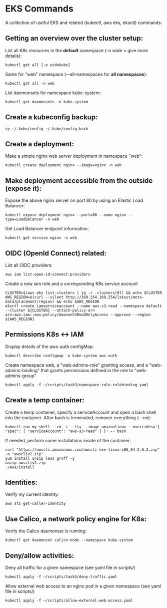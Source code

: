 # EKS Commands

A collection of useful EKS and related (kubectl, aws eks, eksctl) commands:

## Getting an overview over the cluster setup:

List all K8s resources in the **default** namespace (-o wide = give more details):
```
kubectl get all [-o widekube]
```

Same for "web" namespace (--all-namespaces for **all namespaces**):
```
kubectl get all -n web
```

List daemonsets for namespace kube-system:
```
kubectl get daemonsets -n kube-system
```

## Create a kubeconfig backup:
```
cp ~/.kube/config ~/.kube/config.back
```

## Create a deployment:
Make a simple nginx web server deployment in namespace "web":
```
kubectl create deployment nginx --image=nginx -n web
```

## Make deployment accessible from the outside (expose it):
Expose the above nginx server on port 80 by using an Elastic Load Balancer:
```
kubectl expose deployment nginx --port=80 --name nginx --type=LoadBalancer -n web
```

Get Load Balancer endpoint information:
```
kubectl get service nginx -n web
```

## OIDC (OpenId Connect) related:
List all OIDC providers:
```
aws iam list-open-id-connect-providers
```

Create a new iam role and a corresponding K8s service account 
```
CLUSTER=$(aws eks list-clusters | jq -r .clusters[0]) && echo $CLUSTER
AWS_REGION=$(curl --silent http://169.254.169.254/latest/meta-data/placement/region) && echo $AWS_REGION
eksctl create iamserviceaccount --name aws-s3-read --namespace default --cluster ${CLUSTER} --attach-policy-arn arn:aws:iam::aws:policy/AmazonS3ReadOnlyAccess --approve --region ${AWS_REGION}
```

## Permissions K8s <-> IAM
Display details of the aws-auth configMap:
```
kubectl describe configmap -n kube-system aws-auth
```

Create namespace web, a "web-admins-role" granting access, and a "web-admins-binding" that grants permissions defined in the role to "web-admins-group"
```
kubectl apply -f ~/scripts/task3/namespace-role-rolebinding.yaml
```

## Create a temp container:
Create a temp container, specify a serviceAccount and open a bash shell into the container. After bash is terminated, remover everything (--rm):
```
kubectl run my-shell --rm -i --tty --image amazonlinux --overrides='{ "spec": { "serviceAccount": "aws-s3-read" } }' -- bash
```

If needed, perform some installations inside of the container:
```
curl "https://awscli.amazonaws.com/awscli-exe-linux-x86_64-2.6.2.zip" -o "awscliv2.zip"
yum install unzip less groff -y
unzip awscliv2.zip
./aws/install
```

## Identities:
Verify my current identity:
```
aws sts get-caller-identity
```

## Use Calico, a network policy engine for K8s:
Verify the Calico daemonset is running:
```
kubectl get daemonset calico-node --namespace kube-system
```

## Deny/allow activities:
Deny all traffic for a given namespace (see yaml file in scripts/)
```
kubectl apply -f ~/scripts/task5/deny-traffic.yaml
```

Allow external web access to an nginx pod in a given namespace (see yaml file in scripts/)
```
kubectl apply -f ~/scripts/allow-external-web-access.yaml
```

